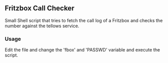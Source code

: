## Fritzbox Call Checker

Small Shell script that tries to fetch the call log of a Fritzbox and checks the number against 
the tellows service.

### Usage 
Edit the file and change the 'fbox' and 'PASSWD' variable and execute the script.

